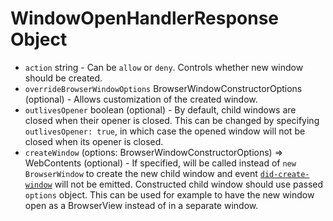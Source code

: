 # WindowOpenHandlerResponse Object

* `action` string - Can be `allow` or `deny`. Controls whether new window should be created.
* `overrideBrowserWindowOptions` BrowserWindowConstructorOptions (optional) - Allows customization of the created window.
* `outlivesOpener` boolean (optional) - By default, child windows are closed when their opener is closed. This can be
  changed by specifying `outlivesOpener: true`, in which case the opened window will not be closed when its opener is closed.
* `createWindow` (options: BrowserWindowConstructorOptions) => WebContents (optional) - If specified, will be called instead of `new BrowserWindow` to create the new child window and event [`did-create-window`](../web-contents.md#event-did-create-window) will not be emitted. Constructed child window should use passed `options` object. This can be used for example to have the new window open as a BrowserView instead of in a separate window.
